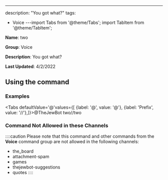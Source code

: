---
description: "You got what?"
tags:
  - Voice
---import Tabs from '@theme/Tabs';
import TabItem from '@theme/TabItem';

**Name**: two

**Group**: Voice

**Description**: You got what?

**Last Updated**: 4/2/2022

## Using the command

### Examples
<Tabs defaultValue='@'values={[ {label: '@', value: '@'}, {label: 'Prefix', value: '//'},]}><TabItem value='@'>@TheJewBot two</TabItem><TabItem value='//'>//two</TabItem></Tabs>

### Command Not Allowed in these Channels
::::caution Please note that this command and other commands from the **Voice** command group are not allowed in the following channels:
- the_board
- attachment-spam
- games
- thejewbot-suggestions
- quotes
::::